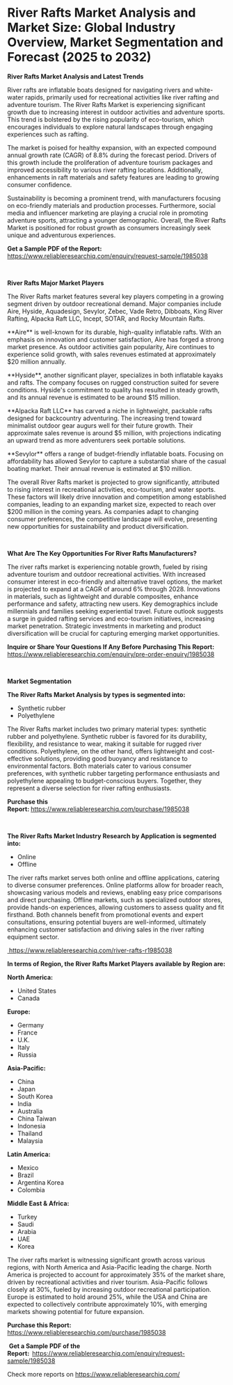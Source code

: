 <p><h1>River Rafts Market Analysis and Market Size: Global Industry Overview, Market Segmentation and Forecast (2025 to 2032)</h1></p><p><strong>River Rafts Market Analysis and Latest Trends</strong></p>
<p><p>River rafts are inflatable boats designed for navigating rivers and white-water rapids, primarily used for recreational activities like river rafting and adventure tourism. The River Rafts Market is experiencing significant growth due to increasing interest in outdoor activities and adventure sports. This trend is bolstered by the rising popularity of eco-tourism, which encourages individuals to explore natural landscapes through engaging experiences such as rafting.</p><p>The market is poised for healthy expansion, with an expected compound annual growth rate (CAGR) of 8.8% during the forecast period. Drivers of this growth include the proliferation of adventure tourism packages and improved accessibility to various river rafting locations. Additionally, enhancements in raft materials and safety features are leading to growing consumer confidence.</p><p>Sustainability is becoming a prominent trend, with manufacturers focusing on eco-friendly materials and production processes. Furthermore, social media and influencer marketing are playing a crucial role in promoting adventure sports, attracting a younger demographic.  Overall, the River Rafts Market is positioned for robust growth as consumers increasingly seek unique and adventurous experiences.</p></p>
<p><strong>Get a Sample PDF of the Report:&nbsp;</strong> <a href="https://www.reliableresearchiq.com/enquiry/request-sample/1985038?utm_campaign=2732&utm_medium=2&utm_source=Github&utm_content=ia&utm_term=04042025&utm_id=river-rafts">https://www.reliableresearchiq.com/enquiry/request-sample/1985038</a></p>
<p>&nbsp;</p>
<p><strong>River Rafts Major Market Players</strong></p>
<p><p>The River Rafts market features several key players competing in a growing segment driven by outdoor recreational demand. Major companies include Aire, Hyside, Aquadesign, Sevylor, Zebec, Vade Retro, Dibboats, King River Rafting, Alpacka Raft LLC, Incept, SOTAR, and Rocky Mountain Rafts.</p><p>**Aire** is well-known for its durable, high-quality inflatable rafts. With an emphasis on innovation and customer satisfaction, Aire has forged a strong market presence. As outdoor activities gain popularity, Aire continues to experience solid growth, with sales revenues estimated at approximately $20 million annually.</p><p>**Hyside**, another significant player, specializes in both inflatable kayaks and rafts. The company focuses on rugged construction suited for severe conditions. Hyside's commitment to quality has resulted in steady growth, and its annual revenue is estimated to be around $15 million.</p><p>**Alpacka Raft LLC** has carved a niche in lightweight, packable rafts designed for backcountry adventuring. The increasing trend toward minimalist outdoor gear augurs well for their future growth. Their approximate sales revenue is around $5 million, with projections indicating an upward trend as more adventurers seek portable solutions.</p><p>**Sevylor** offers a range of budget-friendly inflatable boats. Focusing on affordability has allowed Sevylor to capture a substantial share of the casual boating market. Their annual revenue is estimated at $10 million.</p><p>The overall River Rafts market is projected to grow significantly, attributed to rising interest in recreational activities, eco-tourism, and water sports. These factors will likely drive innovation and competition among established companies, leading to an expanding market size, expected to reach over $200 million in the coming years. As companies adapt to changing consumer preferences, the competitive landscape will evolve, presenting new opportunities for sustainability and product diversification.</p></p>
<p>&nbsp;</p>
<p><strong>What Are The Key Opportunities For River Rafts Manufacturers?</strong></p>
<p><p>The river rafts market is experiencing notable growth, fueled by rising adventure tourism and outdoor recreational activities. With increased consumer interest in eco-friendly and alternative travel options, the market is projected to expand at a CAGR of around 6% through 2028. Innovations in materials, such as lightweight and durable composites, enhance performance and safety, attracting new users. Key demographics include millennials and families seeking experiential travel. Future outlook suggests a surge in guided rafting services and eco-tourism initiatives, increasing market penetration. Strategic investments in marketing and product diversification will be crucial for capturing emerging market opportunities.</p></p>
<p><strong>Inquire or Share Your Questions If Any Before Purchasing This Report:</strong> <a href="https://www.reliableresearchiq.com/enquiry/pre-order-enquiry/1985038?utm_campaign=2732&utm_medium=2&utm_source=Github&utm_content=ia&utm_term=04042025&utm_id=river-rafts">https://www.reliableresearchiq.com/enquiry/pre-order-enquiry/1985038</a></p>
<p>&nbsp;</p>
<p><strong>Market Segmentation</strong></p>
<p><strong>The River Rafts Market Analysis by types is segmented into:</strong></p>
<p><ul><li>Synthetic rubber</li><li>Polyethylene</li></ul></p>
<p><p>The River Rafts market includes two primary material types: synthetic rubber and polyethylene. Synthetic rubber is favored for its durability, flexibility, and resistance to wear, making it suitable for rugged river conditions. Polyethylene, on the other hand, offers lightweight and cost-effective solutions, providing good buoyancy and resistance to environmental factors. Both materials cater to various consumer preferences, with synthetic rubber targeting performance enthusiasts and polyethylene appealing to budget-conscious buyers. Together, they represent a diverse selection for river rafting enthusiasts.</p></p>
<p><strong>Purchase this Report:&nbsp;</strong><a href="https://www.reliableresearchiq.com/purchase/1985038?utm_campaign=2732&utm_medium=2&utm_source=Github&utm_content=ia&utm_term=04042025&utm_id=river-rafts">https://www.reliableresearchiq.com/purchase/1985038</a></p>
<p>&nbsp;</p>
<p><strong>The River Rafts Market Industry Research by Application is segmented into:</strong></p>
<p><ul><li>Online</li><li>Offline</li></ul></p>
<p><p>The river rafts market serves both online and offline applications, catering to diverse consumer preferences. Online platforms allow for broader reach, showcasing various models and reviews, enabling easy price comparisons and direct purchasing. Offline markets, such as specialized outdoor stores, provide hands-on experiences, allowing customers to assess quality and fit firsthand. Both channels benefit from promotional events and expert consultations, ensuring potential buyers are well-informed, ultimately enhancing customer satisfaction and driving sales in the river rafting equipment sector.</p></p>
<p><a href="https://www.reliableresearchiq.com/river-rafts-r1985038?utm_campaign=2732&utm_medium=2&utm_source=Github&utm_content=ia&utm_term=04042025&utm_id=river-rafts">&nbsp;https://www.reliableresearchiq.com/river-rafts-r1985038</a></p>
<p><strong>In terms of Region, the River Rafts Market Players available by Region are:</strong></p>
<p>
    <p> <strong> North America: </strong>
        <ul>
            <li>United States</li>
            <li>Canada</li>
        </ul>
        </p> 
    <p> <strong> Europe: </strong>
        <ul>
            <li>Germany</li>
            <li>France</li>
            <li>U.K.</li>
            <li>Italy</li>
            <li>Russia</li>
        </ul>
        </p> 
    <p> <strong> Asia-Pacific: </strong>
        <ul>
            <li>China</li>
            <li>Japan</li>
            <li>South Korea</li>
            <li>India</li>
            <li>Australia</li>
            <li>China Taiwan</li>
            <li>Indonesia</li>
            <li>Thailand</li>
            <li>Malaysia</li>
        </ul>
        </p> 
    <p> <strong> Latin America: </strong>
        <ul>
            <li>Mexico</li>
            <li>Brazil</li>
            <li>Argentina Korea</li>
            <li>Colombia</li>
        </ul>
        </p> 
    <p> <strong> Middle East & Africa: </strong>
        <ul>
            <li>Turkey</li>
            <li>Saudi</li>
            <li>Arabia</li>
            <li>UAE</li>
            <li>Korea</li>
        </ul>
    </p>
    </p>
<p><p>The river rafts market is witnessing significant growth across various regions, with North America and Asia-Pacific leading the charge. North America is projected to account for approximately 35% of the market share, driven by recreational activities and river tourism. Asia-Pacific follows closely at 30%, fueled by increasing outdoor recreational participation. Europe is estimated to hold around 25%, while the USA and China are expected to collectively contribute approximately 10%, with emerging markets showing potential for future expansion.</p></p>
<p><strong>Purchase this Report: </strong><a href="https://www.reliableresearchiq.com/purchase/1985038?utm_campaign=2732&utm_medium=2&utm_source=Github&utm_content=ia&utm_term=04042025&utm_id=river-rafts">https://www.reliableresearchiq.com/purchase/1985038</a></p>
<p>&nbsp;<strong>Get a Sample PDF of the Report:&nbsp;&nbsp;</strong><a href="https://www.reliableresearchiq.com/enquiry/request-sample/1985038?utm_campaign=2732&utm_medium=2&utm_source=Github&utm_content=ia&utm_term=04042025&utm_id=river-rafts">https://www.reliableresearchiq.com/enquiry/request-sample/1985038</a></p>
<p><strong></strong></p>
<p>Check more reports on <a href="https://www.reliableresearchiq.com/?utm_campaign=2732&utm_medium=2&utm_source=Github&utm_content=ia&utm_term=04042025&utm_id=river-rafts">https://www.reliableresearchiq.com/</a></p>